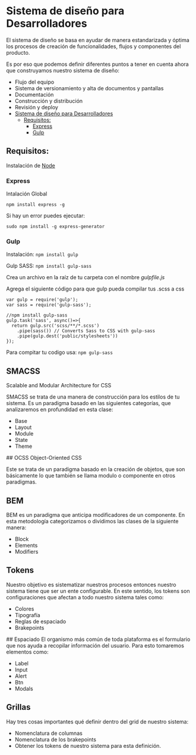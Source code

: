 # Sistema de diseño para Desarrolladores
El sistema de diseño se basa en ayudar de manera estandarizada y óptima los procesos de creación de funcionalidades, flujos y componentes del producto.

Es por eso que podemos definir diferentes puntos a tener en cuenta ahora que construyamos nuestro sistema de diseño:

- Flujo del equipo
- Sistema de versionamiento y alta de documentos y pantallas
- Documentación
- Construcción y distribución
- Revisión y deploy
- [Sistema de diseño para Desarrolladores](#sistema-de-dise%c3%b1o-para-desarrolladores)
  - [Requisitos:](#requisitos)
    - [Express](#express)
    - [Gulp](#gulp)

## Requisitos:

Instalación de [Node](https://nodejs.org/es/)

### Express
Intalación Global

`npm install express -g`

Si hay un error puedes ejecutar: 

`sudo npm install -g express-generator`

### Gulp
Instalación:
`npm install gulp`

Gulp SASS:
`npm install gulp-sass`

Crea un archivo en la raíz de tu carpeta con el nombre *gulpfile.js*

Agrega el siguiente código para que gulp pueda compilar tus .scss a css

```
var gulp = require('gulp');
var sass = require('gulp-sass');

//npm install gulp-sass
gulp.task('sass', async()=>{
  return gulp.src('scss/**/*.scss')
    .pipe(sass()) // Converts Sass to CSS with gulp-sass
    .pipe(gulp.dest('public/stylesheets'))
});

```

Para compitar tu codigo usa:
`npm gulp-sass`

## SMACSS
Scalable and Modular Architecture for CSS

SMACSS se trata de una manera de construcción para los estilos de tu sistema. Es un paradigma basado en las siguientes categorías, que analizaremos en profundidad en esta clase:

- Base
- Layout
- Module
- State
- Theme

## OCSS
Object-Oriented CSS

Este se trata de un paradigma basado en la creación de objetos, que son básicamente lo que también se llama modulo o componente en otros paradigmas.

## BEM
BEM es un paradigma que anticipa modificadores de un componente.
En esta metodología categorizamos o dividimos las clases de la siguiente manera:

- Block
- Elements
- Modifiers

## Tokens
Nuestro objetivo es sistematizar nuestros procesos entonces nuestro sistema tiene que ser un ente configurable. En este sentido, los tokens son configuraciones que afectan a todo nuestro sistema tales como:

- Colores
- Tipografía
- Reglas de espaciado
- Brakepoints

## Espaciado
El organismo más común de toda plataforma es el formulario que nos ayuda a recopilar información del usuario. Para esto tomaremos elementos como:

- Label
- Input
- Alert
- Btn
- Modals

## Grillas
Hay tres cosas importantes qué definir dentro del grid de nuestro sistema:
- Nomenclatura de columnas
- Nomenclatura de los brakepoints
- Obtener los tokens de nuestro sistema para esta definición.


